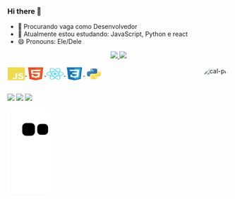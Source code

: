 ### Hi there 👋

- 🔭 Procurando vaga como Desenvolvedor
- 🌱 Atualmente estou estudando: JavaScript, Python e react
- 😄 Pronouns: Ele/Dele


<div align="center">
  <a href="https://github.com/CalvinSores">
  <img height="160em" src="https://github-readme-stats.vercel.app/api?username=CalvinSoares&show_icons=true&theme=dracula&include_all_commits=true&count_private=true"/>
 <img height="160em" src="https://github-readme-stats.vercel.app/api/top-langs/?username=CalvinSoares&layout=compact&langs_count=7&theme=dracula"/>
</div>
<div style="display: inline_block"><br>
  <img align="center" alt="cal-Js" height="30" width="40" src="https://raw.githubusercontent.com/devicons/devicon/master/icons/javascript/javascript-plain.svg">
  <img align="center" alt="cal-HTML" height="30" width="40" src="https://raw.githubusercontent.com/devicons/devicon/master/icons/html5/html5-original.svg">
  <img align="center" alt="cal-React" height="30" width="40" src="https://raw.githubusercontent.com/devicons/devicon/master/icons/react/react-original.svg">
  <img align="center" alt="cal-CSS" height="30" width="40" src="https://raw.githubusercontent.com/devicons/devicon/master/icons/css3/css3-original.svg">
  <img align="center" alt="cal-Python" height="30" width="40" src="https://raw.githubusercontent.com/devicons/devicon/master/icons/python/python-original.svg">
  <img align="right" alt="cal-pic" height="150" style="border-radius:50px;" src="https://cdn.discordapp.com/attachments/825160936821358664/952321561807958057/download20220306184106.png">
</div>
  
  ##
  
  <div> 
  <a href="https://www.instagram.com/calvinscarin/" target="_blank"><img src="https://img.shields.io/badge/-Instagram-%23E4405F?style=for-the-badge&logo=instagram&logoColor=white" target="_blank"></a>
  <a href = "mailto:calvinsoares17@gmail.com"><img src="https://img.shields.io/badge/-Gmail-%23333?style=for-the-badge&logo=gmail&logoColor=white" target="_blank"></a>
  <a href="https://www.linkedin.com/in/calvin-soares-74b862203/" target="_blank"><img src="https://img.shields.io/badge/-LinkedIn-%230077B5?style=for-the-badge&logo=linkedin&logoColor=white" target="_blank"></a> 
 
  ![Snake animation](https://github.com/CalvinSoares/CalvinSoares/blob/output/github-contribution-grid-snake.svg)
 
</div>
